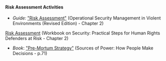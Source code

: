 
#### Risk Assessment Activities

* *Guide:* ["Risk Assessment"](http://www.odihpn.org/index.php?option=com_k2&view=item&layout=item&id=3159#page=42) (Operational Security Management in Violent Environments (Revised Edition) - Chapter 2)

[Risk Assessment](http://frontlinedefenders.org/files/workbook_eng.pdf#page=9) (Workbook on Security: Practical Steps for Human Rights Defenders at Risk - Chapter 2)

  * *Book*: ["Pre-Mortum Strategy"](http://books.google.com/books?id=nn1kGwL4hRgC&lpg=PP1&pg=PA71#v=onepage&q&f=false) (Sources of Power: How People Make Decisions - p.71)

